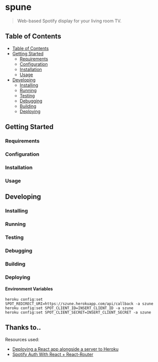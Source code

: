 # spune
> Web-based Spotify display for your living room TV.

## Table of Contents

- [Table of Contents](#table-of-contents)
- [Getting Started](#getting-started)
    - [Requirements](#requirements)
    - [Configuration](#configuration)
    - [Installation](#installation)
    - [Usage](#usage)
- [Developing](#developing)
    - [Installing](#installing)
    - [Running](#running)
    - [Testing](#testing)
    - [Debugging](#debugging)
    - [Building](#building)
    - [Deploying](#deploying)

## Getting Started

### Requirements

### Configuration

### Installation

### Usage

## Developing

### Installing

### Running

### Testing

### Debugging

### Building

### Deploying

#### Environment Variables

```
heroku config:set SPOT_REDIRECT_URI=https://szune.herokuapp.com/api/callback -a szune
heroku config:set SPOT_CLIENT_ID=INSERT_CLIENT_ID -a szune
heroku config:set SPOT_CLIENT_SECRET=INSERT_CLIENT_SECRET -a szune
```

## Thanks to..

Resources used:

* [Deploying a React app alongside a server to Heroku](https://www.fullstackreact.com/articles/deploying-a-react-app-with-a-server/)
* [Spotify Auth With React + React-Router](https://github.com/kauffecup/spotify-react-router-auth)
 